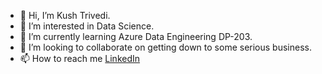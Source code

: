 - 👋 Hi, I’m Kush Trivedi.
- 👀 I’m interested in Data Science.
- 🌱 I’m currently learning Azure Data Engineering DP-203.
- 💞️ I’m looking to collaborate on getting down to some serious business. 
- 📫 How to reach me [LinkedIn](https://www.linkedin.com/in/kush-trivedi/)

<!---
Kush-Trivedi/Kush-Trivedi is a ✨ special ✨ repository because its `README.md` (this file) appears on your GitHub profile.
You can click the Preview link to take a look at your changes.
--->
